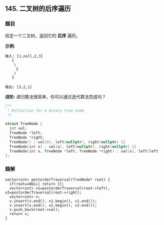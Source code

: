 ## 145. 二叉树的后序遍历

### 题目

给定一个二叉树，返回它的 **后序** 遍历。

**示例:**

```
输入: [1,null,2,3]  
   1
    \
     2
    /
   3 

输出: [3,2,1]
```

**进阶:** 递归算法很简单，你可以通过迭代算法完成吗？

```cpp
/**
 * Definition for a binary tree node.
 */

struct TreeNode {
  int val;
  TreeNode *left;
  TreeNode *right;
  TreeNode() : val(0), left(nullptr), right(nullptr) {}
  TreeNode(int x) : val(x), left(nullptr), right(nullptr) {}
  TreeNode(int x, TreeNode *left, TreeNode *right) : val(x), left(left), right(right) {}
};
```

### 题解

```
vector<int> postorderTraversal(TreeNode* root) {
  if(root==NULL) return {};
  vector<int> v1=postorderTraversal(root->left), v2=postorderTraversal(root->right);
  vector<int> v;
  v.insert(v.end(), v1.begin(), v1.end());
  v.insert(v.end(), v2.begin(), v2.end());
  v.push_back(root->val);
  return v;
}
```